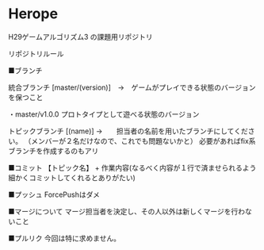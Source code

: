 # Herope
H29ゲームアルゴリズム3 の課題用リポジトリ

リポジトリルール

■ブランチ

統合ブランチ
[master/(version)]　→　ゲームがプレイできる状態のバージョンを保つこと

・master/v1.0.0
プロトタイプとして遊べる状態のバージョン

トピックブランチ
[(name)] →　　担当者の名前を用いたブランチにしてください。
（メンバーが２名だけなので、これでも問題ないかと）
必要があればfix系ブランチを作成するのもアリ

■コミット
【トピック名】 + 作業内容(なるべく内容が１行で済ませられるよう細かくコミットしてくれるとありがたい)

■プッシュ
ForcePushはダメ

■マージについて
マージ担当者を決定し、その人以外は新しくマージを行わないこと

■プルリク
今回は特に求めません。
